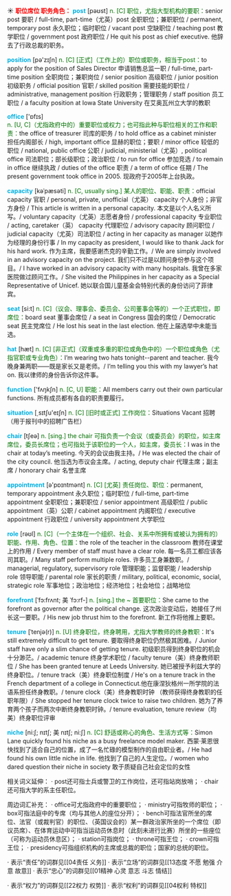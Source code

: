 ☀ <font color="red">**职位席位 职务角色：**</font>
<font color="sky blue">**post**</font> [pəʊst] 
<font color="rgb(227, 108, 9)">n. [C] 职位，尤指大型机构的要职：</font>senior post 要职 / full-time, part-time（尤英）post 全职职位；兼职职位 / permanent, temporary post 永久职位；临时职位 / vacant post 空缺职位 / teaching post 教学职位 / government post 政府职位 / He quit his post as chief executive. 他辞去了行政总裁的职务。

<font color="sky blue">**position**</font> [pə'zɪʃn] 
<font color="rgb(227, 108, 9)">n. [C] [正式]（工作上的）职位或职务，相当于post：</font>to apply for the position of Sales Director 申请销售总监一职 / full-time, part-time position 全职岗位；兼职岗位 / senior position 高级职位 / junior position 初级职务 / official position 官职 / skilled position 需要技能的职位 / administrative, management position 行政职务；管理职务 / staff position 员工职位 / a faculty position at Iowa State University 在艾奥瓦州立大学的教职

<font color="sky blue">**office**</font> ['ɒfɪs]  
<font color="rgb(227, 108, 9)">n. [U, C]（尤指政府中的）重要职位或权力；也可指此种与职位相关的工作和职责：</font>the office of treasurer 司库的职务 / to hold office as a cabinet minister 担任内阁部长 / high, important office 显赫的职位；要职 / minor office 较低的职位 / national, public office 公职 / judicial, ministerial（尤英）, political office 司法职位；部长级职位；政治职位 / to run for office 参加竞选 / to remain in office 继续执政 / duties of the office 职责 / a term of office 任期 / The present government took office in 2005. 现政府于2005年上台执政。
           
<font color="sky blue">**capacity**</font> [kəˈpæsəti]
<font color="rgb(227, 108, 9)">n. [C, usually sing.] 某人的职位、职能、职责：</font>official capacity 官职 / personal, private, unofficial（尤英） capacity 个人身份；非官方身份 / This article is written in a personal capacity. 本文是以个人名义所写。/ voluntary capacity（尤英）志愿者身份 / professional capacity 专业职位 / acting, caretaker（英） capacity 代理职位 / advisory capacity 顾问职位 / judicial capacity（尤英）司法职位 / acting in her capacity as manager 以她作为经理的身份行事 / In my capacity as president, I would like to thank Jack for his hard work. 作为主席，我要感谢杰克的辛勤工作。/ We are simply involved in an advisory capacity on the project. 我们只不过是以顾问身份参与这个项目。/ I have worked in an advisory capacity with many hospitals. 我曾在多家医院做过顾问工作。/ She visited the Philippines in her capacity as a Special Representative of Unicef. 她以联合国儿童基金会特别代表的身份访问了菲律宾。

<font color="sky blue">**seat**</font> [si:t] 
<font color="rgb(227, 108, 9)">n. [C]（议会、理事会、委员会、公司董事会等的）一个正式职位，即席位：</font>board seat 董事会席位 / a seat in Congress 国会的席位 / Democratic seat 民主党席位 / He lost his seat in the last election. 他在上届选举中未能当选。

<font color="sky blue">**hat**</font> [hæt] 
<font color="rgb(227, 108, 9)">n. [C] [非正式]（双重或多重的职位或角色中的）一个职位或角色（尤指官职或专业角色）：</font>I’m wearing two hats tonight--parent and teacher. 我今晚身兼两职——既是家长又是老师。/ I’m telling you this with my lawyer’s hat on. 我以律师的身份告诉你这件事。

<font color="sky blue">**function**</font> ['fʌŋkʃn] 
<font color="rgb(227, 108, 9)">n. [C, U] 职能：</font>All members carry out their own particular functions. 所有成员都有各自的职责要履行。

<font color="sky blue">**situation**</font> [͵sɪtʃu'eɪʃn] 
<font color="rgb(227, 108, 9)">n. [C] [旧时或正式] 工作岗位：</font>Situations Vacant 招聘（用于报刊中的招聘广告栏）

<font color="sky blue">**chair**</font> [tʃeə] 
<font color="rgb(227, 108, 9)">n. [sing.] the chair 可指负责一个会议（或委员会）的职位，如主席席位，委员长席位；也可指处于该职位的一个人，如主席，委员长：</font>I was in the chair at today’s meeting. 今天的会议由我主持。/ He was elected the chair of the city council. 他当选为市议会主席。/ acting, deputy chair 代理主席；副主席 / honorary chair 名誉主席

<font color="sky blue">**appointment**</font> [ə'pɒɪntmənt] 
<font color="rgb(227, 108, 9)">n. [C] [尤英] 责任岗位、职位：</font>permanent, temporary appointment 永久职位；临时职位 / full-time, part-time appointment 全职职位；兼职职位 / senior appointment 高级职位 / public appointment（英）公职 / cabinet appointment 内阁职位 / executive appointment 行政职位 / university appointment 大学职位

<font color="sky blue">**role**</font> [rəʊl] 
<font color="rgb(227, 108, 9)">n. [C]（一个主体在一个组织、社会、关系中所拥有或被认为拥有的）职能、作用、角色、位置：</font>the role of the teacher in the classroom 教师在课堂上的作用 / Every member of staff must have a clear role. 每一名员工都应该各司其职。/ Many staff perform multiple roles. 许多员工身兼数职。/ managerial, regulatory, supervisory role 管理职能；监督职能 / leadership role 领导职能 / parental role 家长的职责 / military, political, economic, social, strategic role 军事地位；政治地位；经济地位；社会地位；战略地位
                     
<font color="sky blue">**forefront**</font> [ˈfɔ:frʌnt; 美 ˈfɔ:rf-]
<font color="rgb(227, 108, 9)">n. [sing.] the ~ 首要职位：</font>She came to the forefront as governor after the political change. 这次政治变动后，她接任了州长这一要职。/ His new job thrust him to the forefront. 新工作将他推上要职。
           
<font color="sky blue">**tenure**</font> [ˈtenjə(r)]
<font color="rgb(227, 108, 9)">n. [U] 终身职位，终身聘用，尤指大学教师的终身教职：</font>It's still extremely difficult to get tenure. 要取得终身职位仍然极其困难。/ Junior staff have only a slim chance of getting tenure. 初级职员得到终身职位的机会十分渺茫。/ academic tenure 终身学术职位 / faculty tenure（美）终身教师职位 / She has been granted tenure at Leeds University. 她已被授予利兹大学的终身职位。/ tenure track（美）终身职位制度 / He's on a tenure track in the French department of a college in Connecticut.他在康涅狄格州一所学院的法语系担任终身教职。/ tenure clock（美）终身教职时钟 （教师获得终身教职的任职年限）/ She stopped her tenure clock twice to raise two children. 她为了养育两个孩子而两次中断终身教职时钟。/ tenure evaluation, tenure review（均美）终身职位评审

<font color="sky blue">**niche**</font> [ni:ʃ; nɪtʃ; 美 nɪtʃ; ni:ʃ]
<font color="rgb(227, 108, 9)">n. [C] 舒适或称心的角色、生活方式等：</font>Simon Lane quickly found his niche as a busy freelance model maker. 西蒙·莱恩很快找到了适合自己的位置，成了一名忙碌的模型制作的自由职业者。/ He had found his own little niche in life. 他找到了自己的人生定位。/ women who dared question their niche in society 敢于质疑自己社会定位的女性

相关词义延伸：
· post还可指士兵或警卫的工作岗位，还可指站岗放哨；
· chair还可指大学的系主任职位。

周边词汇补充：
· office可尤指政府中的重要职位；
· ministry可指牧师的职位；
· box可指法庭中的专席（均与其他人的座位分开）；
· bench可指法官所坐的席位、法官（或裁判官）的职位、（英国议会的）某一群政治家所坐的一个席位（即议员席）、在体育运动中可指当运动员休息时（此刻未进行比赛）所坐的一些座位（可称为运动员休息区）；
· station可指岗位；
· throne可指王位；
· crown可指王位；
· presidency可指组织机构的主席或总裁的职位；国家的总统的职位。

· 表示“责任”的词群见[[04责任 义务]]
· 表示“立场”的词群见[[13态度 不愿 勉强 介意 故意]]
· 表示“忠心”的词群见[[01精神 心灵 意志 斗志 情结]]

· 表示“权力”的词群见[[22权力 权势]]
· 表示“权利”的词群见[[04权利 特权]]
